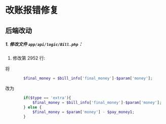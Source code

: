 # 改账报错修复

## 后端改动

##### 1. 修改文件 `app/api/logic/Bill.php`：

1. 修改第 2952 行:

将
```php
        $final_money = $bill_info['final_money']-$param['money'];
```
改为
```php
        if($type == 'extra'){
            $final_money = $bill_info['final_money']-$param['money'];
        } else {
            $final_money = $param['money'] - $pay_money1;
        }
```
